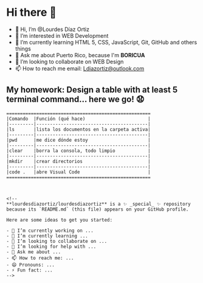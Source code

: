 # Hi there 👋
- 👋 Hi, I’m @Lourdes Díaz Ortiz
- 👀 I’m interested in WEB Development
- 🌱 I’m currently learning HTML 5, CSS, JavaScript, Git, GitHub and others things
- 💬 Ask me about Puerto Rico, because I'm **BORICUA**
- 💞️ I’m looking to collaborate on WEB Design
- 📫 How to reach me email: Ldiazortiz@outlook.com

## My homework: Design a table with at least 5 terminal command... here we go! :anguished:
```
=====================================================
|Comando  |Función (qué hace)                       |
|---------|-----------------------------------------|
|ls       |lista los documentos en la carpeta activa|
|---------|-----------------------------------------|
|pwd      |me dice dónde estoy                      |
|---------|-----------------------------------------|
|clear    |borra la consola, todo limpio            |
|---------|-----------------------------------------|
|mkdir    |crear directorios                        |
|---------|-----------------------------------------|
|code .   |abre Visual Code                         |
=====================================================



<!--
**lourdesdiazortiz/lourdesdiazortiz** is a ✨ _special_ ✨ repository because its `README.md` (this file) appears on your GitHub profile.

Here are some ideas to get you started:

- 🔭 I’m currently working on ...
- 🌱 I’m currently learning ...
- 👯 I’m looking to collaborate on ...
- 🤔 I’m looking for help with ...
- 💬 Ask me about ...
- 📫 How to reach me: ...
- 😄 Pronouns: ...
- ⚡ Fun fact: ...
-->
